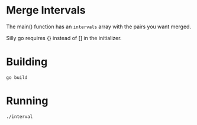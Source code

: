 # Merge Intervals

The main() function has an `intervals` array with the pairs you want merged.

Silly go requires {} instead of [] in the initializer.

# Building

```
go build
```

# Running

```
./interval
```
